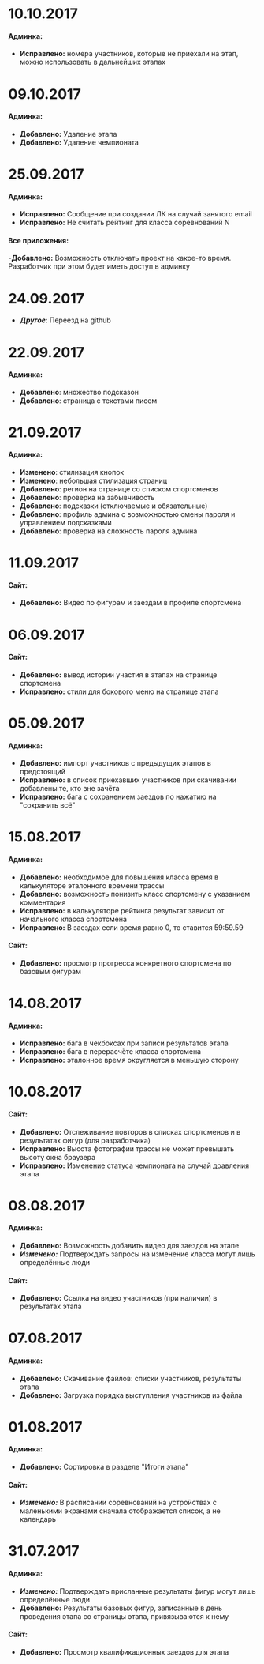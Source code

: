 # 10.10.2017
#### **Админка:**
- **Исправлено:** номера участников, которые не приехали на этап, можно использовать в дальнейших этапах

# 09.10.2017
#### **Админка:**
- **Добавлено:** Удаление этапа
- **Добавлено:** Удаление чемпионата

# 25.09.2017
#### **Админка:**
- **Исправлено:** Сообщение при создании ЛК на случай занятого email
- **Исправлено:** Не считать рейтинг для класса соревнований N
#### **Все приложения:**
-**Добавлено:** Возможность отключать проект на какое-то время. Разработчик при этом будет иметь доступ в админку

# 24.09.2017
- **_Другое_**: Переезд на github

# 22.09.2017
#### **Админка:**
- **Добавлено**: множество подсказон
- **Добавлено**: страница с текстами писем

# 21.09.2017
#### **Админка:**
- **Изменено**: стилизация кнопок
- **Изменено**: небольшая стилизация страниц
- **Добавлено**: регион на странице со списком спортсменов
- **Добавлено**: проверка на забывчивость
- **Добавлено**: подсказки (отключаемые и обязательные)
- **Добавлено**: профиль админа с возможностью смены пароля и управлением подсказками
- **Добавлено**: проверка на сложность пароля админа

# 11.09.2017
#### **Сайт:**
- **Добавлено:** Видео по фигурам и заездам в профиле спортсмена

# 06.09.2017
#### **Сайт:**
- **Добавлено:** вывод истории участия в этапах на странице спортсмена
- **Исправлено:** стили для бокового меню на странице этапа

# 05.09.2017
#### **Админка:**
- **Добавлено:** импорт участников с предыдущих этапов в предстоящий
- **Исправлено:** в список приехавших участников при скачивании добавлены те, кто вне зачёта
- **Исправлено:** бага с сохранением заездов по нажатию на "сохранить всё"

# 15.08.2017
#### **Админка:**
- **Добавлено:** необходимое для повышения класса
 время в калькуляторе эталонного времени трассы
- **Добавлено:** возможность понизить класс спортсмену с указанием комментария
- **Исправлено:** в калькуляторе рейтинга результат зависит от начального класса спортсмена
- **Исправлено:** В заездах если время равно 0, то ставится 59:59.59
#### **Сайт:**
- **Добавлено:** просмотр прогресса конкретного спортсмена по базовым фигурам

# 14.08.2017
#### **Админка:**
- **Исправлено:** бага в чекбоксах при записи результатов этапа
- **Исправлено:** бага в перерасчёте класса спортсмена
- **Исправлено:** эталонное время округляется в меньшую сторону

# 10.08.2017
#### **Сайт:**
- **Добавлено:** Отслеживание повторов в списках спортсменов 
и в результатах фигур (для разработчика)
- **Исправлено:** Высота фотографии трассы не может превышать высоту окна браузера
- **Исправлено:** Изменение статуса чемпионата на случай доавления этапа

# 08.08.2017
#### **Админка:**
- **Добавлено:** Возможность добавить видео для заездов на этапе
- **_Изменено:_** Подтверждать запросы на изменение класса могут лишь определённые люди
#### **Сайт:**
- **Добавлено:** Ссылка на видео участников (при наличии) в результатах этапа

# 07.08.2017
#### **Админка:**
- **Добавлено:** Скачивание файлов: списки участников, результаты этапа
- **Добавлено:** Загрузка порядка выступления участников из файла

# 01.08.2017
#### **Админка:**
- **Добавлено:** Сортировка в разделе "Итоги этапа"
#### **Сайт:**
- **_Изменено:_** В расписании соревнований на устройствах с маленькими экранами сначала отображается список, а не календарь

# 31.07.2017
#### **Админка:**
- **_Изменено:_** Подтверждать присланные результаты фигур могут лишь определённые люди
- **Добавлено:** Результаты базовых фигур, записанные в день проведения этапа со страницы этапа, привязываются к нему
#### **Сайт:**
- **Добавлено:** Просмотр квалификационных заездов для этапа